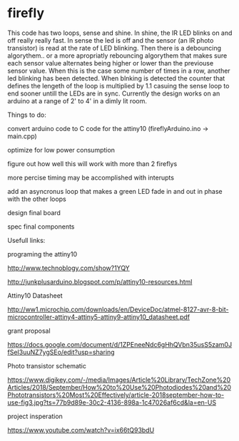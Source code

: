 # firefly
This code has two loops, sense and shine.  In shine, the IR LED blinks on and off really really fast.  In sense the led is off and the sensor (an IR photo transistor) is read at the rate of LED blinking.  Then there is a debouncing algorythem.. or a more apropriatly rebouncing algorythem that makes sure each sensor value alternates being higher or lower than the previouse sensor value.  When this is the case some number of times in a row, another led blinking has been detected.  When blnking is detected the counter that defines the lengeth of the loop is multiplied by 1.1 casuing the sense loop to end sooner untill the LEDs are in sync.  Currently the design works on an arduino at a range of 2' to 4' in a dimly lit room.  


Things to do:

convert arduino code to C code for the attiny10 (fireflyArduino.ino -> main.cpp)

optimize for low power consumption

figure out how well this will work with more than 2 fireflys

more percise timing may be accomplished with interupts

add an asyncronus loop that makes a green LED fade in and out in phase with the other loops

design final board

spec final components




Usefull links:

programing the attiny10

http://www.technoblogy.com/show?1YQY

http://junkplusarduino.blogspot.com/p/attiny10-resources.html

Attiny10 Datasheet

http://ww1.microchip.com/downloads/en/DeviceDoc/atmel-8127-avr-8-bit-microcontroller-attiny4-attiny5-attiny9-attiny10_datasheet.pdf


grant proposal

https://docs.google.com/document/d/1ZPEneeNdc6gHhQVbn35usS5zam0JfSeI3uuNZ7ygSEo/edit?usp=sharing

Photo transistor schematic

https://www.digikey.com/-/media/Images/Article%20Library/TechZone%20Articles/2018/September/How%20to%20Use%20Photodiodes%20and%20Phototransistors%20Most%20Effectively/article-2018september-how-to-use-fig3.jpg?ts=77b9d89e-30c2-4136-898a-1c47026af6cd&la=en-US

project insperation

https://www.youtube.com/watch?v=ix66tQ93bdU
